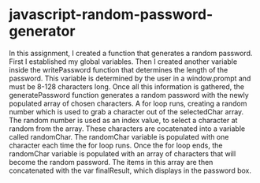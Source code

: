 # javascript-random-password-generator

In this assignment, I created a function that generates a random password. First I established my global variables. Then I created another variable inside the writePassword function that determines the length of the password. This variable is determined by the user in a window.prompt and must be 8-128 characters long.
Once all this information is gathered, the generatePassword function generates a random password with the newly populated array of chosen characters.
A for loop runs, creating a random number which is used to grab a character out of the selectedChar array. The random number is used as an index value, to select a character at random from the array. These characters are cocatenated into a variable called randomChar. The randomChar variable is populated with one character each time the for loop runs. Once the for loop ends, the randomChar variable is populated with an array of characters that will become the random password. The items in this array are then concatenated with the var finalResult, which displays in the password box.



